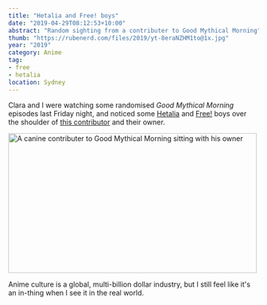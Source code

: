 ```yaml
---
title: "Hetalia and Free! boys"
date: "2019-04-29T08:12:53+10:00"
abstract: "Random sighting from a contributer to Good Mythical Morning"
thumb: "https://rubenerd.com/files/2019/yt-8eraNZHM1to@1x.jpg"
year: "2019"
category: Anime
tag:
- free
- hetalia
location: Sydney
---
```

Clara and I were watching some randomised *Good Mythical Morning* episodes last Friday night, and noticed some [Hetalia](https://myanimelist.net/anime/5060/Hetalia_Axis_Powers) and [Free!](https://myanimelist.net/anime/18507/Free) boys over the shoulder of [this contributor](https://www.youtube.com/?watch=8eraNZHM1to) and their owner.

<p><img src="https://rubenerd.com/files/2019/yt-8eraNZHM1to@1x.jpg" srcset="https://rubenerd.com/files/2019/yt-8eraNZHM1to@1x.jpg 1x, https://rubenerd.com/files/2019/yt-8eraNZHM1to@2x.jpg 2x" alt="A canine contributer to Good Mythical Morning sitting with his owner" style="width:500px; height:281px" /></p>

Anime culture is a global, multi-billion dollar industry, but I still feel like it's an in-thing when I see it in the real world. 


